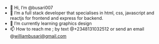 - 👋 Hi, I’m @busari007
- 👀 I’m a full stack developer that specialises in html, css, javascript and reactjs for frontend and express for backend.
- 🌱 I’m currently learning graphics design
- 📫 How to reach me ; by text @+2348131032512 or send an email @williambusari@gmail.com

<!---
busari007/busari007 is a ✨ special ✨ repository because its `README.md` (this file) appears on your GitHub profile.
You can click the Preview link to take a look at your changes.
--->
